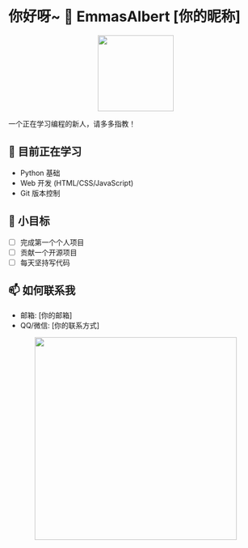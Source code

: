 # 你好呀~ 👋 EmmasAlbert [你的昵称]

<p align="center">
  <img src="https://github.com/EmmasAlbert/README/416.png" width="150" />
</p>

一个正在学习编程的新人，请多多指教！

## 🌱 目前正在学习

- Python 基础
- Web 开发 (HTML/CSS/JavaScript)
- Git 版本控制

## 🎯 小目标

- [ ] 完成第一个个人项目
- [ ] 贡献一个开源项目
- [ ] 每天坚持写代码

## 📫 如何联系我

- 邮箱: [你的邮箱]
- QQ/微信: [你的联系方式]

<p align="center">
  <img src="https://github-readme-stats.vercel.app/api?username=你的用户名&show_icons=true&theme=default" width="400" />
</p>
